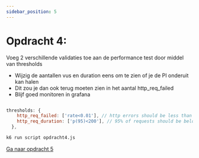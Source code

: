 ```yaml
---
sidebar_position: 5
---
```


# Opdracht 4:
Voeg 2 verschillende validaties toe aan de performance test door middel van thresholds
- Wijzig de aantallen vus en duration eens om te zien of je de PI onderuit kan halen
- Dit zou je dan ook terug moeten zien in het aantal http_req_failed
- Blijf goed monitoren in grafana


```javascript

thresholds: {
    http_req_failed: ['rate<0.01'], // http errors should be less than 1%
    http_req_duration: ['p(95)<200'], // 95% of requests should be below 200ms
  },

```

```bash
k6 run script opdracht4.js
```

[Ga naar opdracht 5](https://danielvanbavel.github.io/k6-workshop-api-docs/step5)
